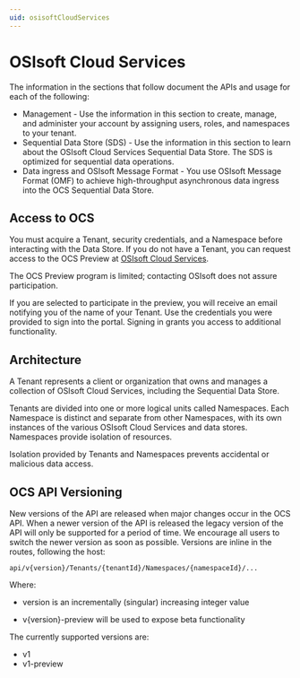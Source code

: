 ```yaml
---
uid: osisoftCloudServices
---
```


# OSIsoft Cloud Services

The information in the sections that follow document the APIs and usage for each of the following:

* Management - Use the information in this section to create, manage, and administer your account by assigning users, roles, 
  and namespaces to your tenant.
* Sequential Data Store (SDS) - Use the information in this section to learn about the OSIsoft Cloud Services Sequential Data 
  Store. The SDS is optimized for sequential data operations.
* Data ingress and OSIsoft Message Format - You use OSIsoft Message Format (OMF) to achieve high-throughput asynchronous 
  data ingress into the OCS Sequential Data Store. 


## Access to OCS

You must acquire a Tenant, security credentials, and a Namespace before interacting with the Data Store. If you do not 
have a Tenant, you can request access to the OCS Preview at [OSIsoft Cloud Services](mailto://cloudservices@osisoft.com).

The OCS Preview program is limited; contacting OSIsoft does not assure participation.

If you are selected to participate in the preview, you will receive an email notifying you of the name of your Tenant. 
Use the credentials you were provided to sign into the portal. Signing in grants you access 
to additional functionality.


## Architecture

A Tenant represents a client or organization that owns and manages a collection of OSIsoft Cloud Services, including 
the Sequential Data Store. 

Tenants are divided into one or more logical units called Namespaces. Each Namespace is distinct and separate from 
other Namespaces, with its own instances of the various OSIsoft Cloud Services and data stores. 
Namespaces provide isolation of resources. 

Isolation provided by Tenants and Namespaces prevents accidental or malicious data access. 

## OCS API Versioning

New versions of the API are released when major changes occur in the OCS API. When a newer version of the API is released 
the legacy version of the API will only be supported for a period of time. We encourage all users to switch the 
newer version as soon as possible. Versions are inline in the routes, following the host:

    api/v{version}/Tenants/{tenantId}/Namespaces/{namespaceId}/...  

Where:  
* version is an incrementally (singular) increasing integer value 

* v{version}-preview will be used to expose beta functionality

The currently supported versions are:
* v1
* v1-preview

